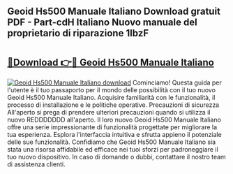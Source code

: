 ## Geoid Hs500 Manuale Italiano Download gratuit PDF - Part-cdH Italiano Nuovo manuale del proprietario di riparazione 1IbzF

# <h2><a href="http://dfblt3.blite.top/?on=Geoid+Hs500+Manuale+Italiano">🔗Download 👉🔴 Geoid Hs500 Manuale Italiano</a></h2>

[![Geoid Hs500 Manuale Italiano download](https://i.imgur.com/lujVjoI.png)](http://dfblt3.blite.top/?on=Geoid+Hs500+Manuale+Italiano)
Cominciamo! Questa guida per l'utente è il tuo passaporto per il mondo delle possibilità con il tuo nuovo Geoid Hs500 Manuale Italiano. Acquisire familiarità con le funzionalità, il processo di installazione e le politiche operative. Precauzioni di sicurezza All'aperto si prega di prendere ulteriori precauzioni quando si utilizza il nuovo REDDDDDDD all'aperto. Il loro nuovo Geoid Hs500 Manuale Italiano offre una serie impressionante di funzionalità progettate per migliorare la tua esperienza. Esplora l'interfaccia intuitiva e sfrutta appieno il potenziale delle sue funzionalità. Confidiamo che Geoid Hs500 Manuale Italiano sia stata una risorsa affidabile ed efficace nei tuoi sforzi per padroneggiare il tuo nuovo dispositivo. In caso di domande o dubbi, contattare il nostro team di assistenza clienti.
